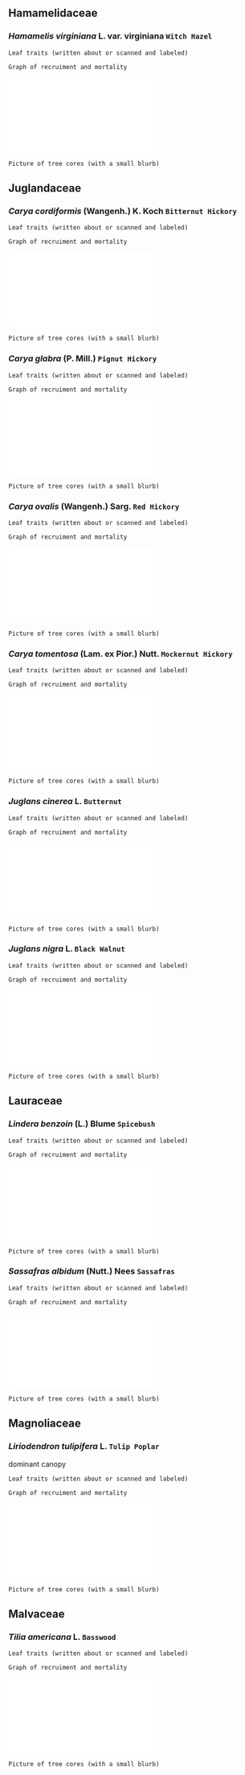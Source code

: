 ## Hamamelidaceae
### *Hamamelis virginiana* L. var. virginiana	```Witch Hazel```

```Leaf traits (written about or scanned and labeled)```

```Graph of recruiment and mortality```

![description](maps_figures_tables/ch_3_US_range_maps/hamamelis_virginiana_map.html)

```Picture of tree cores (with a small blurb)```

## Juglandaceae
### *Carya cordiformis* (Wangenh.) K. Koch	```Bitternut Hickory```

```Leaf traits (written about or scanned and labeled)```

```Graph of recruiment and mortality```

![description](maps_figures_tables/ch_3_US_range_maps/carya_cordiformis_map.html)

```Picture of tree cores (with a small blurb)```

### *Carya glabra* (P. Mill.) ```Pignut Hickory```

```Leaf traits (written about or scanned and labeled)```

```Graph of recruiment and mortality```

![description](maps_figures_tables/ch_3_US_range_maps/carya_glabra_map.html)

```Picture of tree cores (with a small blurb)```

### *Carya ovalis* (Wangenh.) Sarg.	```Red Hickory```

```Leaf traits (written about or scanned and labeled)```

```Graph of recruiment and mortality```

![description](maps_figures_tables/ch_3_US_range_maps/carya_glabra_map.html)

```Picture of tree cores (with a small blurb)```

### *Carya tomentosa* (Lam. ex Pior.) Nutt.	```Mockernut Hickory```

```Leaf traits (written about or scanned and labeled)```

```Graph of recruiment and mortality```

![description](maps_figures_tables/ch_3_US_range_maps/carya_alba_map.html)

```Picture of tree cores (with a small blurb)```

### *Juglans cinerea* L. ```Butternut```

```Leaf traits (written about or scanned and labeled)```

```Graph of recruiment and mortality```

![description](maps_figures_tables/ch_3_US_range_maps/juglans_cinerea_map.html)

```Picture of tree cores (with a small blurb)```

### *Juglans nigra*	L. ```Black Walnut```

```Leaf traits (written about or scanned and labeled)```

```Graph of recruiment and mortality```

![description](maps_figures_tables/ch_3_US_range_maps/juglans_nigra_map.html)

```Picture of tree cores (with a small blurb)```

## Lauraceae
### *Lindera benzoin* (L.) Blume	```Spicebush```

```Leaf traits (written about or scanned and labeled)```

```Graph of recruiment and mortality```

![description](maps_figures_tables/ch_3_US_range_maps/lindera_benzoin_map.html)

```Picture of tree cores (with a small blurb)```

### *Sassafras albidum* (Nutt.) Nees ```Sassafras```

```Leaf traits (written about or scanned and labeled)```

```Graph of recruiment and mortality```

![description](maps_figures_tables/ch_3_US_range_maps/sassafras_albidum_map.html)

```Picture of tree cores (with a small blurb)```

## Magnoliaceae
### *Liriodendron tulipifera*	L. ```Tulip Poplar```
dominant canopy

```Leaf traits (written about or scanned and labeled)```

```Graph of recruiment and mortality```

![description](maps_figures_tables/ch_3_US_range_maps/liriodendron_tulipifera_map.html)

```Picture of tree cores (with a small blurb)```

## Malvaceae
### *Tilia americana* L. ```Basswood```

```Leaf traits (written about or scanned and labeled)```

```Graph of recruiment and mortality```

![description](maps_figures_tables/ch_3_US_range_maps/tilia_americana_map.html)

```Picture of tree cores (with a small blurb)```
